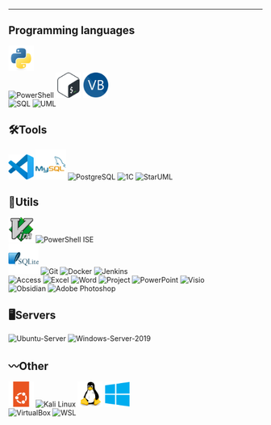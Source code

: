 ---

## Programming languages

<div id="programming_languages_icons">
  <div id="hight-level">
    <img src="https://raw.githubusercontent.com/devicons/devicon/6910f0503efdd315c8f9b858234310c06e04d9c0/icons/python/python-original.svg" alt="Python" width=50 />
  </div>
  <div id="script_lang">
    <img src="https://img.icons8.com/?size=100&id=FwaVI1qCE7hQ&format=png&color=000000" alt="PowerShell" width=50 />
    <img src="https://raw.githubusercontent.com/devicons/devicon/6910f0503efdd315c8f9b858234310c06e04d9c0/icons/bash/bash-original.svg" alt="Bash" width=50 />
    <img src="https://raw.githubusercontent.com/devicons/devicon/6910f0503efdd315c8f9b858234310c06e04d9c0/icons/visualbasic/visualbasic-original.svg" alt="VBA" width=50 />
  </div>
  <div id="other">
    <img src="https://img.icons8.com/?size=100&id=UFF3hmipmJ2V&format=png&color=000000" alt="SQL" width=50 />
    <img src="https://icon.icepanel.io/Technology/svg/Unified-Modelling-Language-%28UML%29.svg" alt="UML" width=50 />
  </div>
</div>

## 🛠️Tools

<div id="tools_icons">
  <img src="https://raw.githubusercontent.com/devicons/devicon/6910f0503efdd315c8f9b858234310c06e04d9c0/icons/vscode/vscode-original.svg" alt="VSCode" width=50 />
  <img src="https://raw.githubusercontent.com/devicons/devicon/6910f0503efdd315c8f9b858234310c06e04d9c0/icons/mysql/mysql-original-wordmark.svg" alt="MySQL" width=60 />
  <img src="https://img.icons8.com/?size=100&id=38561&format=png&color=000000" alt="PostgreSQL" width=60 />
  <img src="https://img.icons8.com/?size=100&id=9nnArlCrUbGb&format=png&color=000000" alt="1C" width=60 />
  <img src="https://staruml.io/image/staruml_logo.png" alt="StarUML" width=40 />
</div>

## 🧰Utils

<div id="utils_icons">
  <div id="editors">
    <img src="https://raw.githubusercontent.com/devicons/devicon/6910f0503efdd315c8f9b858234310c06e04d9c0/icons/vim/vim-original.svg" alt="Vim" width=50 />
    <img src="https://img.icons8.com/?size=100&id=1aLOSMCcgWFr&format=png&color=000000" alt="PowerShell ISE" width=50 />
  </div>
  <img src="https://raw.githubusercontent.com/devicons/devicon/6910f0503efdd315c8f9b858234310c06e04d9c0/icons/sqlite/sqlite-original-wordmark.svg" alt="SQLite" width=60 />
  <img src="https://user-images.githubusercontent.com/25181517/192108372-f71d70ac-7ae6-4c0d-8395-51d8870c2ef0.png" alt="Git" width=50 />
  <img src="https://user-images.githubusercontent.com/25181517/117207330-263ba280-adf4-11eb-9b97-0ac5b40bc3be.png" alt="Docker" width=50 />
  <img src="https://img.icons8.com/?size=100&id=39292&format=png&color=000000" alt="Jenkins" width=50 />
  <div id="microsoft_office">
    <img src="https://img.icons8.com/?size=100&id=121160&format=png&color=000000" alt="Access" width=50 />
    <img src="https://img.icons8.com/?size=100&id=117561&format=png&color=000000" alt="Excel" width=50 />
    <img src="https://img.icons8.com/?size=100&id=pGHcje298xSl&format=png&color=000000" alt="Word" width=50 />
    <img src="https://img.icons8.com/?size=100&id=7lJtplrxEIbD&format=png&color=000000" alt="Project" width=50 />
    <img src="https://img.icons8.com/?size=100&id=117557&format=png&color=000000" alt="PowerPoint" width=50 />
    <img src="https://img.icons8.com/?size=100&id=RFQgC8NwC8ij&format=png&color=000000" alt="Visio" width=50 />
  </div>
  <div id="some_useful">
    <img src="https://img.icons8.com/?size=100&id=q53th37bGbV0&format=png&color=000000" alt="Obsidian" width=50 />
    <img src="https://img.icons8.com/?size=100&id=13677&format=png&color=000000" alt="Adobe Photoshop" width=50 />
  </div>
</div>

## 🖥️Servers

<div id="os-server">
  <img src="https://img.icons8.com/?size=100&id=63208&format=png&color=000000" alt="Ubuntu-Server" width=50 />
  <img src="https://upload.wikimedia.org/wikipedia/commons/b/bc/Windows_Server_2019_logo.svg" alt="Windows-Server-2019" width=250 />
</div>

## 〰️Other

<div id="other_icons">
  <div id="os">
    <img src="https://raw.githubusercontent.com/devicons/devicon/6910f0503efdd315c8f9b858234310c06e04d9c0/icons/ubuntu/ubuntu-original.svg" alt="Ubuntu" width=50 />
    <img src="https://img.icons8.com/?size=100&id=101665&format=png&color=000000" alt="Kali Linux" width=50 />
    <img src="https://raw.githubusercontent.com/devicons/devicon/6910f0503efdd315c8f9b858234310c06e04d9c0/icons/linux/linux-original.svg" alt="Linux-Family" width=50 />
    <img src="https://raw.githubusercontent.com/devicons/devicon/6910f0503efdd315c8f9b858234310c06e04d9c0/icons/windows8/windows8-original.svg" alt="Windows-Family" width=50 />
  </div>
  <div id="Virtualization_systems">
    <img src="https://img.icons8.com/?size=100&id=38792&format=png&color=000000" alt="VirtualBox" width=50 />
    <img src="https://img.utdstc.com/icon/06f/a39/06fa39301c97531152761a4d780a1fedcdaec6b55ff08f5327eba2ff19cdd9bb:100" alt="WSL" width=50 />
  </div>
</div>
